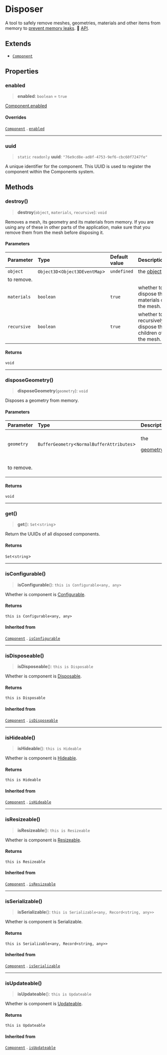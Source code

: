 # Disposer

A tool to safely remove meshes, geometries, materials and other items from memory to [prevent memory leaks](https://threejs.org/docs/#manual/en/introduction/How-to-dispose-of-objects). 📘 [API](https://docs.thatopen.com/api/@thatopen/components/classes/Disposer).

## Extends

- [`Component`](Component.md)

## Properties

### enabled

> **enabled**: `boolean` = `true`

[Component.enabled](Component.md#enabled)

#### Overrides

[`Component`](Component.md) . [`enabled`](Component.md#enabled)

***

### uuid

> `static` `readonly` **uuid**: `"76e9cd8e-ad8f-4753-9ef6-cbc60f7247fe"`

A unique identifier for the component.
This UUID is used to register the component within the Components system.

## Methods

### destroy()

> **destroy**(`object`, `materials`, `recursive`): `void`

Removes a mesh, its geometry and its materials from memory. If you are
using any of these in other parts of the application, make sure that you
remove them from the mesh before disposing it.

#### Parameters

| Parameter | Type | Default value | Description |
| :------ | :------ | :------ | :------ |
| `object` | `Object3D`\<`Object3DEventMap`\> | `undefined` | the [object](https://threejs.org/docs/#api/en/core/Object3D) to remove. |
| `materials` | `boolean` | `true` | whether to dispose the materials of the mesh. |
| `recursive` | `boolean` | `true` | whether to recursively dispose the children of the mesh. |

#### Returns

`void`

***

### disposeGeometry()

> **disposeGeometry**(`geometry`): `void`

Disposes a geometry from memory.

#### Parameters

| Parameter | Type | Description |
| :------ | :------ | :------ |
| `geometry` | `BufferGeometry`\<`NormalBufferAttributes`\> | <p>the</p><p>[geometry](https://threejs.org/docs/#api/en/core/BufferGeometry)</p><p> to remove.</p> |

#### Returns

`void`

***

### get()

> **get**(): `Set`\<`string`\>

Return the UUIDs of all disposed components.

#### Returns

`Set`\<`string`\>

***

### isConfigurable()

> **isConfigurable**(): `this is Configurable<any, any>`

Whether is component is [Configurable](../interfaces/Configurable.md).

#### Returns

`this is Configurable<any, any>`

#### Inherited from

[`Component`](Component.md) . [`isConfigurable`](Component.md#isconfigurable)

***

### isDisposeable()

> **isDisposeable**(): `this is Disposable`

Whether is component is [Disposable](../interfaces/Disposable.md).

#### Returns

`this is Disposable`

#### Inherited from

[`Component`](Component.md) . [`isDisposeable`](Component.md#isdisposeable)

***

### isHideable()

> **isHideable**(): `this is Hideable`

Whether is component is [Hideable](../interfaces/Hideable.md).

#### Returns

`this is Hideable`

#### Inherited from

[`Component`](Component.md) . [`isHideable`](Component.md#ishideable)

***

### isResizeable()

> **isResizeable**(): `this is Resizeable`

Whether is component is [Resizeable](../interfaces/Resizeable.md).

#### Returns

`this is Resizeable`

#### Inherited from

[`Component`](Component.md) . [`isResizeable`](Component.md#isresizeable)

***

### isSerializable()

> **isSerializable**(): `this is Serializable<any, Record<string, any>>`

Whether is component is Serializable.

#### Returns

`this is Serializable<any, Record<string, any>>`

#### Inherited from

[`Component`](Component.md) . [`isSerializable`](Component.md#isserializable)

***

### isUpdateable()

> **isUpdateable**(): `this is Updateable`

Whether is component is [Updateable](../interfaces/Updateable.md).

#### Returns

`this is Updateable`

#### Inherited from

[`Component`](Component.md) . [`isUpdateable`](Component.md#isupdateable)
